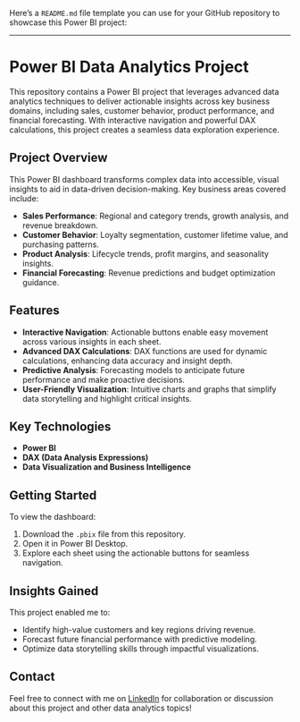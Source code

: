 Here’s a `README.md` file template you can use for your GitHub repository to showcase this Power BI project:

---

# Power BI Data Analytics Project

This repository contains a Power BI project that leverages advanced data analytics techniques to deliver actionable insights across key business domains, including sales, customer behavior, product performance, and financial forecasting. With interactive navigation and powerful DAX calculations, this project creates a seamless data exploration experience.

## Project Overview

This Power BI dashboard transforms complex data into accessible, visual insights to aid in data-driven decision-making. Key business areas covered include:

- **Sales Performance**: Regional and category trends, growth analysis, and revenue breakdown.
- **Customer Behavior**: Loyalty segmentation, customer lifetime value, and purchasing patterns.
- **Product Analysis**: Lifecycle trends, profit margins, and seasonality insights.
- **Financial Forecasting**: Revenue predictions and budget optimization guidance.

## Features

- **Interactive Navigation**: Actionable buttons enable easy movement across various insights in each sheet.
- **Advanced DAX Calculations**: DAX functions are used for dynamic calculations, enhancing data accuracy and insight depth.
- **Predictive Analysis**: Forecasting models to anticipate future performance and make proactive decisions.
- **User-Friendly Visualization**: Intuitive charts and graphs that simplify data storytelling and highlight critical insights.

## Key Technologies

- **Power BI**
- **DAX (Data Analysis Expressions)**
- **Data Visualization and Business Intelligence**

## Getting Started

To view the dashboard:
1. Download the `.pbix` file from this repository.
2. Open it in Power BI Desktop.
3. Explore each sheet using the actionable buttons for seamless navigation.

## Insights Gained

This project enabled me to:
- Identify high-value customers and key regions driving revenue.
- Forecast future financial performance with predictive modeling.
- Optimize data storytelling skills through impactful visualizations.

## Contact

Feel free to connect with me on [LinkedIn](https://www.linkedin.com/in/tapzul-sai-charan?utm_source=share&utm_campaign=share_via&utm_content=profile&utm_medium=android_app) for collaboration or discussion about this project and other data analytics topics!

